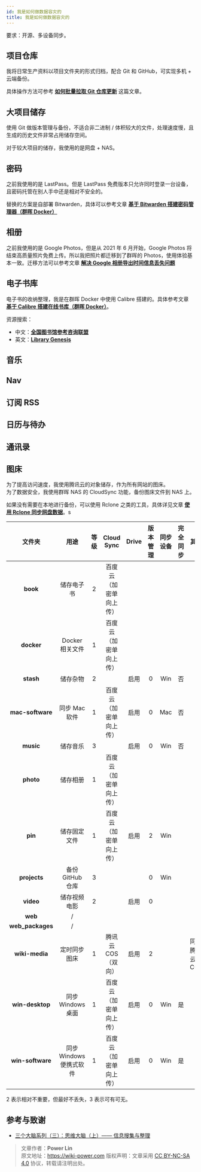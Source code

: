 ```yaml
---
id: 我是如何做数据容灾的
title: 我是如何做数据容灾的
---
```


要求：开源、多设备同步。

## 项目仓库

我将日常生产资料以项目文件夹的形式归档，配合 Git 和 GitHub，可实现多机 + 云端备份。

具体操作方法可参考 [**如何批量拉取 Git 仓库更新**](https://wiki-power.com/%E5%A6%82%E4%BD%95%E6%89%B9%E9%87%8F%E6%8B%89%E5%8F%96Git%E4%BB%93%E5%BA%93%E6%9B%B4%E6%96%B0) 这篇文章。

## 大项目储存

使用 Git 做版本管理与备份，不适合非二进制 / 体积较大的文件，处理速度慢，且生成的历史文件非常占用储存空间。

对于较大项目的储存，我使用的是网盘 + NAS。

## 密码

之前我使用的是 LastPass。但是 LastPass 免费版本只允许同时登录一台设备，且密码托管在别人手中还是相对不安全的。

替换的方案是自部署 Bitwarden，具体可以参考文章 [**基于 Bitwarden 搭建密码管理器（群晖 Docker）**](https://wiki-power.com/%E5%9F%BA%E4%BA%8EBitwarden%E6%90%AD%E5%BB%BA%E5%AF%86%E7%A0%81%E7%AE%A1%E7%90%86%E5%99%A8%EF%BC%88%E7%BE%A4%E6%99%96Docker%EF%BC%89)

## 相册

之前我使用的是 Google Photos，但是从 2021 年 6 月开始，Google Photos 将结束高质量照片免费上传。所以我把照片都迁移到了群晖的 Photos，使用体验基本一致。迁移方法可以参考文章 [**解决 Google 相册导出时间信息丢失问题**](https://wiki-power.com/%E8%A7%A3%E5%86%B3Google%E7%9B%B8%E5%86%8C%E5%AF%BC%E5%87%BA%E6%97%B6%E9%97%B4%E4%BF%A1%E6%81%AF%E4%B8%A2%E5%A4%B1%E9%97%AE%E9%A2%98)

## 电子书库

电子书的收纳整理，我是在群晖 Docker 中使用 Calibre 搭建的。具体参考文章 [**基于 Calibre 搭建在线书库（群晖 Docker）**](https://wiki-power.com/%E5%9F%BA%E4%BA%8ECalibre%E6%90%AD%E5%BB%BA%E5%9C%A8%E7%BA%BF%E4%B9%A6%E5%BA%93%EF%BC%88%E7%BE%A4%E6%99%96Docker%EF%BC%89)。

资源搜索：

- 中文：[**全国图书馆参考咨询联盟**](http://www.ucdrs.superlib.net/)
- 英文：[**Library Genesis**](http://libgen.rs/)

## 音乐

## Nav

## 订阅 RSS

## 日历与待办

## 通讯录

## 图床

为了提高访问速度，我使用腾讯云的对象储存，作为所有网站的图床。  
为了数据安全，我使用群晖 NAS 的 CloudSync 功能，备份图床文件到 NAS 上。

如果没有需要在本地进行备份，可以使用 Rclone 之类的工具，具体详见文章 [**使用 Rclone 同步网盘数据**](https://wiki-power.com/%E4%BD%BF%E7%94%A8Rclone%E5%90%8C%E6%AD%A5%E7%BD%91%E7%9B%98%E6%95%B0%E6%8D%AE)。s

|      文件夹      |          用途           | 等级 |       Cloud Sync       | Drive | 版本管理 | 同步设备 | 完全同步 | 其他           |
| :--------------: | :---------------------: | :--: | :--------------------: | :---: | :------: | :------: | :------: | -------------- |
|     **book**     |       储存电子书        |  2   | 百度云（加密单向上传） |       |          |          |          |                |
|    **docker**    |     Docker 相关文件     |  1   | 百度云（加密单向上传） |       |          |          |          |                |
|    **stash**     |        储存杂物         |  2   |                        | 启用  |    0     |   Win    |    否    |                |
| **mac-software** |      同步 Mac 软件      |  1   | 百度云（加密单向上传） | 启用  |    0     |   Mac    |    否    |                |
|    **music**     |        储存音乐         |  3   |                        | 启用  |    0     |   Win    |    否    |                |
|    **photo**     |        储存相册         |  1   | 百度云（加密单向上传） |       |          |          |          |                |
|     **pin**      |      储存固定文件       |  1   | 百度云（加密单向上传） | 启用  |    2     |   Win    |          |                |
|   **projects**   |    备份 GitHub 仓库     |  3   |                        |       |    0     |   Win    |          |                |
|    **video**     |      储存视频电影       |  2   |                        | 启用  |    0     |          |          |                |
|     **web**      |            /            |      |                        |       |          |          |          |                |
| **web_packages** |            /            |      |                        |       |          |          |          |                |
|  **wiki-media**  |      定时同步图床       |  1   |   腾讯云 COS（双向）   | 启用  |    2     |          |          | 同步腾讯云 COS |
| **win-desktop**  |    同步 Windows 桌面    |  1   | 百度云（加密单向上传） | 启用  |    0     |   Win    |    是    |                |
| **win-software** | 同步 Windows 便携式软件 |  1   | 百度云（加密单向上传） | 启用  |    0     |   Win    |    是    |                |

2 表示相对不重要，但最好不丢失，3 表示可有可无。

## 参考与致谢

- [三个大脑系列（三）：思维大脑（上）—— 信息搜集与整理](https://sspai.com/post/66527)

> 文章作者：**Power Lin**  
> 原文地址：<https://wiki-power.com>
> 版权声明：文章采用 [CC BY-NC-SA 4.0](https://creativecommons.org/licenses/by/4.0/deed.zh) 协议，转载请注明出处。

